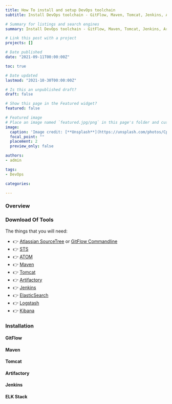 ```yaml
---
title: How To install and setup DevOps toolchain
subtitle: Install DevOps toolchain - GitFlow, Maven, Tomcat, Jenkins, Artifactory, ELK Stack

# Summary for listings and search engines
summary: Install DevOps toolchain - GitFlow, Maven, Tomcat, Jenkins, Artifactory, ELK Stack

# Link this post with a project
projects: []

# Date published
date: "2021-09-11T00:00:00Z"

toc: true

# Date updated
lastmod: "2021-10-30T00:00:00Z"

# Is this an unpublished draft?
draft: false

# Show this page in the Featured widget?
featured: false

# Featured image
# Place an image named `featured.jpg/png` in this page's folder and customize its options here.
image:
  caption: 'Image credit: [**Unsplash**](https://unsplash.com/photos/CpkOjOcXdUY)'
  focal_point: ""
  placement: 2
  preview_only: false

authors:
- admin

tags:
- DevOps

categories:

---
```


### Overview

### Download Of Tools

The things that you will need:

- 👉 [Atlassian SourceTree](https://www.sourcetreeapp.com/) or [GitFlow Commandline](https://github.com/nvie/gitflow/wiki/Installation)
- 👉 [STS](https://spring.io/tools)
- 👉 [ATOM](https://atom.io)
- 👉 [Maven](http://maven.apache.org)
- 👉 [Tomcat](https://tomcat.apache.org/download-80.cgi)
- 👉 [Artifactory](https://www.jfrog.com/open-source/)
- 👉 [Jenkins](https://jenkins.io/download/)
- 👉 [ElasticSearch](https://www.elastic.co/downloads/elasticsearch)
- 👉 [Logstash](https://www.elastic.co/downloads/logstash)
- 👉 [Kibana](https://www.elastic.co/downloads/kibana)

### Installation

#### GitFlow

#### Maven

#### Tomcat

#### Artifactory

#### Jenkins

#### ELK Stack
